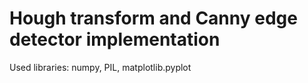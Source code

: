 # Hough transform and Canny edge detector implementation

Used libraries: numpy, PIL, matplotlib.pyplot
